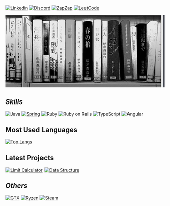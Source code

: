 [![Linkedin](https://img.shields.io/badge/LinkedIn-0077B5?style=for-the-badge&logo=linkedin&logoColor=white)](https://www.linkedin.com/in/lucasgrfzan/)
[![Discord](https://img.shields.io/badge/Discord-7289DA?style=for-the-badge&logo=discord&logoColor=white)](https://discordlookup.com/user/744312574635409408)
[![ZapZap](https://img.shields.io/badge/WhatsApp-25D366?style=for-the-badge&logo=whatsapp&logoColor=white)](https://wa.me/5511952255818)
[![LeetCode](https://img.shields.io/badge/LeetCode-000000?style=for-the-badge&logo=LeetCode&logoColor=d16c06)](https://leetcode.com/DigaLugas/)

<img src="23c063fa2ea57199dcead7128e0638ef.jpg" alt="Profile Image">

## *Skills*

![Java](https://img.shields.io/badge/java-%23ED8B00.svg?style=for-the-badge&logo=openjdk&logoColor=white)  [![Spring](https://img.shields.io/badge/Spring-6DB33F?style=for-the-badge&logo=spring&logoColor=white)](https://spring.io/)  ![Ruby](https://img.shields.io/badge/Ruby-CC342D?style=for-the-badge&logo=ruby&logoColor=white)  ![Ruby on Rails](https://img.shields.io/badge/Ruby_on_Rails-CC0000?style=for-the-badge&logo=rubyonrails&logoColor=white)  ![TypeScript](https://img.shields.io/badge/TypeScript-007ACC?style=for-the-badge&logo=typescript&logoColor=white)  ![Angular](https://img.shields.io/badge/Angular-DD0031?style=for-the-badge&logo=angular&logoColor=white)  

## Most Used Languages

[![Top Langs](https://github-readme-stats.vercel.app/api/top-langs/?username=DigaLugas&layout=donut&theme=dark)](https://github.com/anuraghazra/github-readme-stats)


## Latest Projects

[![Limit Calculator](https://github-readme-stats.vercel.app/api/pin/?username=DigaLugas&repo=Limit-Calculator&theme=dark&show_owner=true&description_lines_count)](https://github.com/DigaLugas/Limit-Calculator) [![Data Structure](https://github-readme-stats.vercel.app/api/pin/?username=DigaLugas&repo=DataStructure&theme=dark&show_owner=true&description_lines_count)](https://github.com/DigaLugas/DataStructure) 

## *Others*

[![GTX](https://img.shields.io/badge/NVIDIA-GTX3060-76B900?style=for-the-badge&logo=nvidia&logoColor=white)]()
[![Ryzen](https://img.shields.io/badge/AMD-Ryzen_5_5600G-ED1C24?style=for-the-badge&logo=amd&logoColor=white)]()
[![Steam](https://img.shields.io/badge/Steam-000000?style=for-the-badge&logo=steam&logoColor=white)](https://steamcommunity.com/profiles/76561199214311469)
